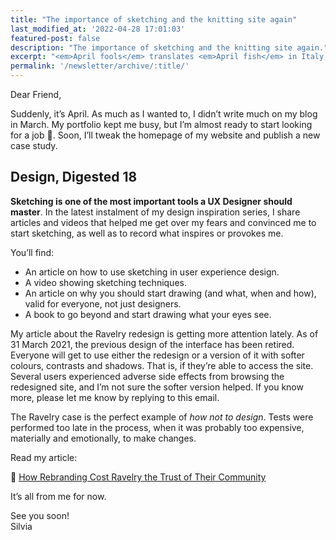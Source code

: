 ```yaml
---
title: "The importance of sketching and the knitting site again"
last_modified_at: '2022-04-28 17:01:03'
featured-post: false
description: "The importance of sketching and the knitting site again."
excerpt: "<em>April fools</em> translates <em>April fish</em> in Italy, but there are none in this letter."
permalink: '/newsletter/archive/:title/'
---
```

Dear Friend,

Suddenly, it’s April. As much as I wanted to, I didn’t write much on my blog in March. My portfolio kept me busy, but I’m almost ready to start looking for a job 🤞. Soon, I’ll tweak the homepage of my website and publish a new case study.

## Design, Digested 18
  
**Sketching is one of the most important tools a UX Designer should master**. In the latest instalment of my design inspiration series, I share articles and videos that helped me get over my fears and convinced me to start sketching, as well as to record what inspires or provokes me.

<p class="detached">You’ll find:</p>

<ul class="smd-ul">
  <li>An article on how to use sketching in user experience design.</li>
  <li>A video showing sketching techniques.</li>
  <li>An article on why you should start drawing (and what, when and how), valid for everyone, not just designers.</li>
  <li>A book to go beyond and start drawing what your eyes see.</li>
</ul>

My article about the Ravelry redesign is getting more attention lately. As of 31 March 2021, the previous design of the interface has been retired. Everyone will get to use either the redesign or a version of it with softer colours, contrasts and shadows. That is, if they’re able to access the site. Several users experienced adverse side effects from browsing the redesigned site, and I’m not sure the softer version helped. If you know more, please let me know by replying to this email. 

The Ravelry case is the perfect example of *how not to design*. Tests were performed too late in the process, when it was probably too expensive, materially and emotionally, to make changes. 

<p class="detached">Read my article:</p>

<p class="detached">🔗 <a href="https://silviamaggidesign.com/design/ravelry-rebranding/">How Rebranding Cost Ravelry the Trust of Their Community</a></p>

<p class="detached">It’s all from me for now.</p>

<p class="detached">See you soon!<br>
Silvia</p>